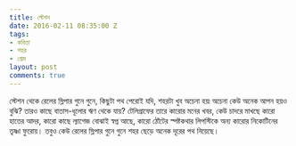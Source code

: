 ```yaml
---
title: স্টেশন
date: 2016-02-11 08:35:00 Z
tags:
- কবিতা
- শহর
- প্রেম
layout: post
comments: true
---
```


স্টেশন থেকে রেলের স্লিপার গুনে গুনে,
কিছুটা পথ পেরোই যদি, শহরটা খুব অচেনা হয়৷
অচেনা কেউ অনেক আপন হয়ও বুঝি?
তারও কাছে বাতাস-ধূলোর ঋণ থেকে যায়?
টেলিগ্রাফের তারে কারোর মনের খবর,
কেউ চাদরে মাখছে কারো হাতের আদর,
কারো কাছে ল্যাগেজ বোঝাই স্বপ্ন আছে,
কারো ঠোঁটের স্পষ্টকথার লিপস্টিকে
অন্য কারোর নিকোটিনের তৃষ্ণা ফুরোয়।
তবুও কেউ রেলের স্লিপার গুনে গুনে
শহর ছেড়ে অনেক দূরের পথ নিয়েছে।
